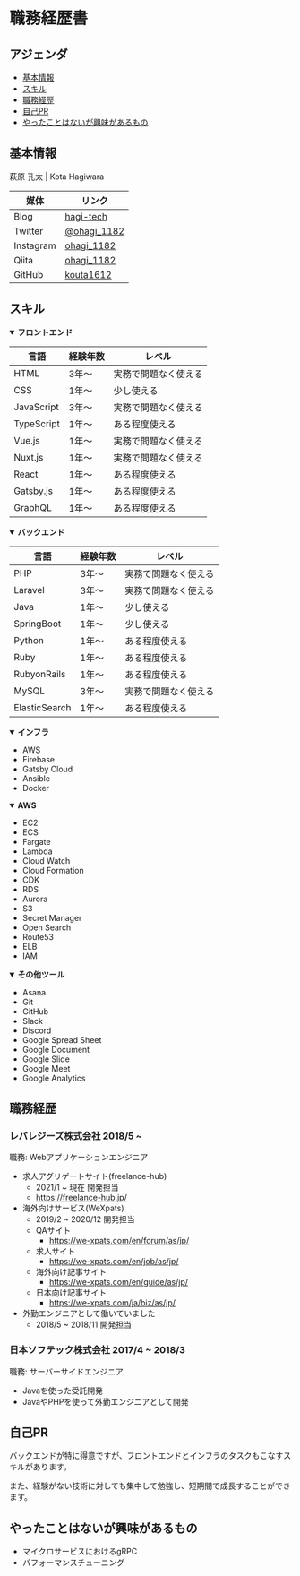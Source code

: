 # 職務経歴書

## アジェンダ

- [基本情報](#基本情報) 
- [スキル](#スキル) 
- [職務経歴](#職務経歴) 
- [自己PR](#自己pr) 
- [やったことはないが興味があるもの](#やったことはないが興味があるもの)

## 基本情報

萩原 孔太 | Kota Hagiwara

|媒体|リンク|
|---|-----|
|Blog|[hagi-tech](https://hagi-tech.com/)|
|Twitter|[@ohagi_1182](https://twitter.com/ohagi_1182)|
|Instagram|[ohagi_1182](https://www.instagram.com/ohagi_1182/)|
|Qiita|[ohagi_1182](https://qiita.com/ohagi_1182)|
|GitHub|[kouta1612](https://github.com/kouta1612)|

## スキル

<details open>
<summary><strong>フロントエンド</strong></summary>

|言語|経験年数|レベル|
|---|-----|-----|
|HTML|3年〜|実務で問題なく使える|
|CSS|1年〜|少し使える|
|JavaScript|3年〜|実務で問題なく使える|
|TypeScript|1年〜|ある程度使える|
|Vue.js|1年〜|実務で問題なく使える|
|Nuxt.js|1年〜|実務で問題なく使える|
|React|1年〜|ある程度使える|
|Gatsby.js|1年〜|ある程度使える|
|GraphQL|1年〜|ある程度使える|

</details>

<details open>
<summary><strong>バックエンド</strong></summary>

|言語|経験年数|レベル|
|---|-----|-----|
|PHP|3年〜|実務で問題なく使える|
|Laravel|3年〜|実務で問題なく使える|
|Java|1年〜|少し使える|
|SpringBoot|1年〜|少し使える|
|Python|1年〜|ある程度使える|
|Ruby|1年〜|ある程度使える|
|RubyonRails|1年〜|ある程度使える|
|MySQL|3年〜|実務で問題なく使える|
|ElasticSearch|1年〜|ある程度使える|

</details>

<details open>
<summary><strong>インフラ</strong></summary>

- AWS
- Firebase
- Gatsby Cloud
- Ansible
- Docker

</details>

<details open>
<summary><strong>AWS</strong></summary>

- EC2
- ECS
- Fargate
- Lambda
- Cloud Watch
- Cloud Formation
- CDK
- RDS
- Aurora
- S3
- Secret Manager
- Open Search
- Route53
- ELB
- IAM

</details>

<details open>
<summary><strong>その他ツール</strong></summary>

- Asana
- Git
- GitHub
- Slack
- Discord
- Google Spread Sheet
- Google Document
- Google Slide
- Google Meet
- Google Analytics

</details>

## 職務経歴

### レバレジーズ株式会社 2018/5 ~

職務: Webアプリケーションエンジニア

- 求人アグリゲートサイト(freelance-hub)
  - 2021/1 ~ 現在 開発担当
  - https://freelance-hub.jp/
- 海外向けサービス(WeXpats)
  - 2019/2 ~ 2020/12 開発担当
  - QAサイト
    - https://we-xpats.com/en/forum/as/jp/
  - 求人サイト
    - https://we-xpats.com/en/job/as/jp/
  - 海外向け記事サイト
    - https://we-xpats.com/en/guide/as/jp/
  - 日本向け記事サイト
    - https://we-xpats.com/ja/biz/as/jp/
- 外勤エンジニアとして働いていました
  - 2018/5 ~ 2018/11 開発担当

### 日本ソフテック株式会社 2017/4 ~ 2018/3

職務: サーバーサイドエンジニア

- Javaを使った受託開発
- JavaやPHPを使って外勤エンジニアとして開発

## 自己PR
バックエンドが特に得意ですが、フロントエンドとインフラのタスクもこなすスキルがあります。

また、経験がない技術に対しても集中して勉強し、短期間で成長することができます。

## やったことはないが興味があるもの
- マイクロサービスにおけるgRPC
- パフォーマンスチューニング
